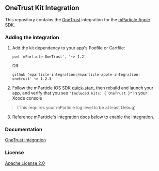 ## OneTrust Kit Integration

This repository contains the [OneTrust](https://www.zentrust.com/) integration for the [mParticle Apple SDK](https://github.com/mParticle/mparticle-apple-sdk).

### Adding the integration

1. Add the kit dependency to your app's Podfile or Cartfile:

    ```
    pod 'mParticle-OneTrust', '~> 1.2'
    ```

    OR

    ```
    github 'mparticle-integrations/mparticle-apple-integration-onetrust' ~> 1.2.3
    ```

2. Follow the mParticle iOS SDK [quick-start](https://github.com/mParticle/mparticle-apple-sdk), then rebuild and launch your app, and verify that you see `"Included kits: { OneTrust }"` in your Xcode console 

> (This requires your mParticle log level to be at least Debug)

3. Reference mParticle's integration docs below to enable the integration.

### Documentation

[OneTrust integration](https://docs.mparticle.com/integrations/onetrust/event/)

### License

[Apache License 2.0](http://www.apache.org/licenses/LICENSE-2.0)
